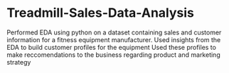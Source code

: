 # Treadmill-Sales-Data-Analysis
Performed EDA using python on a dataset containing sales and customer information for a fitness equipment manufacturer. 
Used insights from the EDA to build customer profiles for the equipment
Used these profiles to make reccomendations to the business regarding product and marketing strategy
